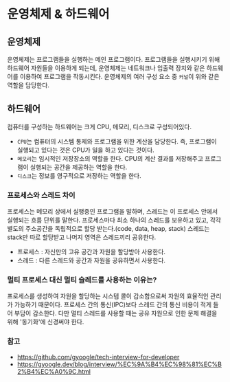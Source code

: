 # 운영체제 & 하드웨어

## 운영체제

운영체제는 프로그램들을 실행하는 메인 프로그램이다. 프로그램들을 실행시키기 위해 하드웨어 자원들을 이용하게 되는데, 운영체제는 네트워크나 입출력 장치와 같은 하드웨어를 이용하여 프로그램을 작동시킨다. 운영체제의 여러 구성 요소 중 `커널`이 위와 같은 역할을 담당한다.

## 하드웨어

컴퓨터를 구성하는 하드웨어는 크게 CPU, 메모리, 디스크로 구성되어있다.

- `CPU`는 컴퓨터의 시스템 통제와 프로그램을 위한 계산을 담당한다. 즉, 프로그램이 실행되고 있다는 것은 CPU가 일을 하고 있다는 것이다.
- `메모리`는 임시적인 저장장소의 역할을 한다. CPU의 계산 결과를 저장해주고 프로그램이 실행되는 공간을 제공하는 역할을 한다.
- `디스크`는 정보를 영구적으로 저장하는 역할을 한다.

### 프로세스와 스레드 차이

프로세스는 메모리 상에서 실행중인 프로그램을 말하며, 스레드는 이 프로세스 안에서 실행되는 흐름 단위를 말한다. 프로세스마다 최소 하나의 스레드를 보유하고 있고, 각각 별도의 주소공간을 독립적으로 할당 받는다.(code, data, heap, stack)
스레드는 stack만 따로 할당받고 나머지 영역은 스레드끼리 공유한다.

- 프로세스 : 자신만의 고유 공간과 자원을 할당받아 사용한다.
- 스레드 : 다른 스레드와 공간과 자원을 공유하면서 사용한다.

### 멀티 프로세스 대신 멀티 슬레드를 사용하는 이유는?

프로세스를 생성하여 자원을 할당하는 시스템 콜이 감소함으로써 자원의 효율적인 관리가 가능하기 때문이다. 프로세스 간의 통신(IPC)보다 스레드 간의 통신 비용이 적게 들어 부담이 감소한다. 다만 멀티 스레드를 사용할 때는 공유 자원으로 인한 문제 해결을 위해 '동기화'에 신경써야 한다.

### 참고

- https://github.com/gyoogle/tech-interview-for-developer
- https://gyoogle.dev/blog/interview/%EC%9A%B4%EC%98%81%EC%B2%B4%EC%A0%9C.html
